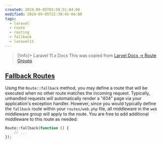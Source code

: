 ```yaml
---
created: 2024-09-05T03:58:51-04:00
modified: 2024-09-05T22:38:45-04:00
tags:
  - laravel
  - route
  - routing
  - fallback
  - laravel11
---
```


> [!info]+ Laravel 11.x Docs
> This was copied from [Larvel Docs -> Route Groups](https://laravel.com/docs/11.x/routing#route-groups)

## [Fallback Routes](https://laravel.com/docs/11.x/routing#fallback-routes)

Using the `Route::fallback` method, you may define a route that will be executed when no other route matches the incoming request. Typically, unhandled requests will automatically render a "404" page via your application's exception handler. However, since you would typically define the `fallback` route within your `routes/web.php` file, all middleware in the `web` middleware group will apply to the route. You are free to add additional middleware to this route as needed:

```php
Route::fallback(function () {
	// ...
});
```
